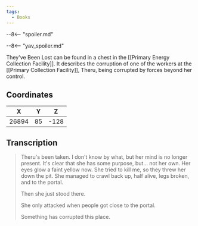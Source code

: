 ```yaml
---
tags:
  - Books
---
```


--8<-- "spoiler.md"

--8<-- "yav_spoiler.md"

They've Been Lost can be found in a chest in the [[Primary Energy Collection Facility]]. It describes the corruption of one of the workers at the [[Primary Collection Facility]], Theru, being corrupted by forces beyond her control.

## Coordinates
| **X** | **Y** | **Z** |
| :---: | :---: | :---: |
| 26894 |  85   | -128  |

## Transcription
> Theru's been taken. I don't know by what, but her mind is no longer present. It's clear that she has some purpose, but... not her own. Her eyes glow a faint yellow now. She tried to kill me, so they threw her down the pit. She managed to crawl back up, half alive, legs broken, and to the portal.
>
> Then she just stood there.
>
> She only attacked when people got close to the portal.
>
> Something has corrupted this place.



